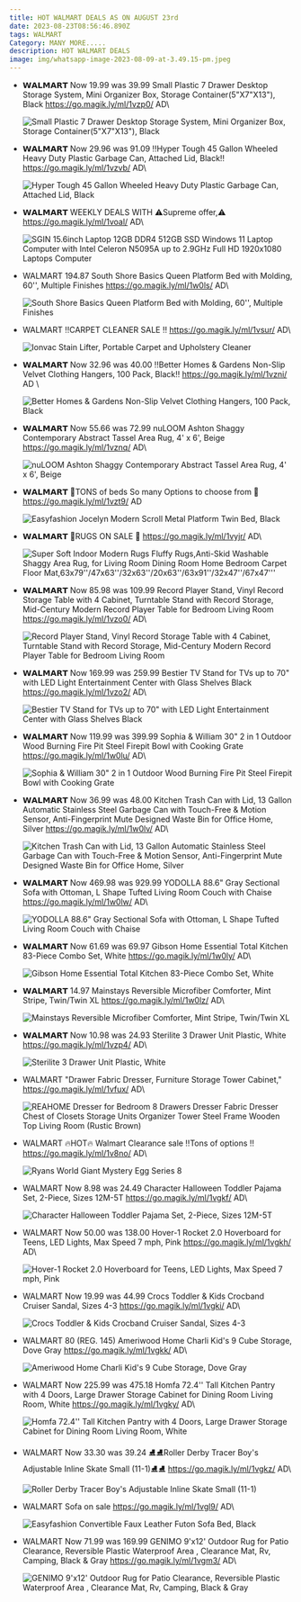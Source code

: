 ```yaml
---
title: HOT WALMART DEALS AS ON AUGUST 23rd
date: 2023-08-23T08:56:46.890Z
tags: WALMART
Category: MANY MORE.....
description: HOT WALMART DEALS
image: img/whatsapp-image-2023-08-09-at-3.49.15-pm.jpeg
---
```

* 𝗪𝗔𝗟𝗠𝗔𝗥𝗧 
  Now 19.99 was 39.99
  Small Plastic 7 Drawer Desktop Storage System, Mini Organizer Box, Storage Container(5"X7"X13"), Black
  https://go.magik.ly/ml/1vzp0/
  AD\

  ![Small Plastic 7 Drawer Desktop Storage System, Mini Organizer Box, Storage Container(5"X7"X13"), Black](https://i5.walmartimages.com/asr/75ecdf36-7171-4ffa-8703-ef92db1d67d1.ba721287aa68092866a6dcaa0409a3d6.png?odnHeight=612&odnWidth=612&odnBg=FFFFFF)
* 𝗪𝗔𝗟𝗠𝗔𝗥𝗧
  Now 29.96 was 91.09
  ‼️Hyper Tough 45 Gallon Wheeled Heavy Duty Plastic Garbage Can, Attached Lid, Black‼️
  https://go.magik.ly/ml/1vzvb/
  AD\

  ![Hyper Tough 45 Gallon Wheeled Heavy Duty Plastic Garbage Can, Attached Lid, Black](https://i5.walmartimages.com/seo/Hyper-Tough-45-Gallon-Wheeled-Heavy-Duty-Plastic-Garbage-Can-Attached-Lid-Black_84a7df79-adc9-4658-a024-c35394789a08_2.e8868382449f64d3b1ed0b00a2ed5a42.jpeg?odnHeight=2000&odnWidth=2000&odnBg=FFFFFF)
* 𝗪𝗔𝗟𝗠𝗔𝗥𝗧 
  WEEKLY DEALS WITH
  ⚠️Supreme offer,⚠️
  https://go.magik.ly/ml/1voal/
  AD\

  ![SGIN 15.6inch Laptop 12GB DDR4 512GB SSD Windows 11 Laptop Computer with Intel Celeron N5095A up to 2.9GHz Full HD 1920x1080 Laptops Computer](https://i5.walmartimages.com/seo/SGIN-15-6inch-Laptop-12GB-DDR4-512GB-SSD-Windows-11-Laptop-Computer-with-Intel-Celeron-N5095A-up-to-2-9GHz-Full-HD-1920x1080-Laptops-Computer_2d710c49-73bd-44be-a135-3090382188c5.9fce7500f5ebca3a989fa0f3d0bc6d54.jpeg?odnHeight=768&odnWidth=768&odnBg=FFFFFF)
* WALMART
  194.87
  South Shore Basics Queen Platform Bed with Molding, 60'', Multiple Finishes
  https://go.magik.ly/ml/1w0ls/
  AD\

  ![South Shore Basics Queen Platform Bed with Molding, 60'', Multiple Finishes](https://i5.walmartimages.com/asr/29a95b14-aae0-411c-9bda-1d54038bcc0e_1.e72e1497123506b1910ac66c38abd6df.jpeg?odnHeight=768&odnWidth=768&odnBg=FFFFFF)
* WALMART
  ‼️CARPET CLEANER SALE ‼️
  https://go.magik.ly/ml/1vsur/
  AD\

  ![Ionvac Stain Lifter, Portable Carpet and Upholstery Cleaner](https://i5.walmartimages.com/seo/Ionvac-Stain-Lifter-Portable-Carpet-and-Upholstery-Cleaner_7a242cf7-b135-49ef-976e-803e9343c4e8.f9dbd59b9a14c6000fd7506b3ce1f49a.png?odnHeight=768&odnWidth=768&odnBg=FFFFFF)
* 𝗪𝗔𝗟𝗠𝗔𝗥𝗧 
  Now 32.96 was 40.00
  ‼️Better Homes & Gardens Non-Slip Velvet Clothing Hangers, 100 Pack, Black‼️
  https://go.magik.ly/ml/1vzni/
  AD \

  ![Better Homes & Gardens Non-Slip Velvet Clothing Hangers, 100 Pack, Black](https://i5.walmartimages.com/seo/Better-Homes-Gardens-Non-Slip-Velvet-Clothing-Hangers-100-Pack-Black_4af54a66-95a2-4f36-9444-088bd2f3fa9b.70c4a9c5f79bb92eece54cbf66265c8b.jpeg?odnHeight=2000&odnWidth=2000&odnBg=FFFFFF)
* 𝗪𝗔𝗟𝗠𝗔𝗥𝗧
  Now 55.66 was 72.99
  nuLOOM Ashton Shaggy Contemporary Abstract Tassel Area Rug, 4' x 6', Beige
  https://go.magik.ly/ml/1vznq/
  AD\

  ![nuLOOM Ashton Shaggy Contemporary Abstract Tassel Area Rug, 4' x 6', Beige](https://i5.walmartimages.com/seo/nuLOOM-Ashton-Shaggy-Contemporary-Abstract-Tassel-Area-Rug-4-x-6-Beige_065f02f1-27ea-4440-b458-4ecc3f366d4e.7461ded65ba9559ca1375c25d7d5ea77.jpeg?odnHeight=2000&odnWidth=2000&odnBg=FFFFFF)
* 𝗪𝗔𝗟𝗠𝗔𝗥𝗧 
  🎀TONS of beds  So many Options to choose from 🎀
  https://go.magik.ly/ml/1vzt9/
  AD

  ![Easyfashion Jocelyn Modern Scroll Metal Platform Twin Bed, Black](https://i5.walmartimages.com/seo/Easyfashion-Jocelyn-Modern-Scroll-Metal-Platform-Twin-Bed-Black_4925d3d1-ff7c-4929-8c26-0823dfdaea43.95716fc4e9cc9446d902e674da6f064c.jpeg?odnHeight=2000&odnWidth=2000&odnBg=FFFFFF)
* 𝗪𝗔𝗟𝗠𝗔𝗥𝗧
  🎀RUGS ON SALE 🎀
  https://go.magik.ly/ml/1vyjr/
  AD\

  ![Super Soft Indoor Modern Rugs Fluffy Rugs,Anti-Skid Washable Shaggy Area Rug, for Living Room Dining Room Home Bedroom Carpet Floor Mat,63x79''/47x63''/32x63''/20x63''/63x91''/32x47''/67x47'''](https://i5.walmartimages.com/asr/602c4bd9-ecd2-4c84-bbff-41ba74e5b2e0_1.10320344f0af684a9022cb2307408cae.jpeg?odnHeight=768&odnWidth=768&odnBg=FFFFFF)
* 𝗪𝗔𝗟𝗠𝗔𝗥𝗧
  Now 85.98 was 109.99
  Record Player Stand, Vinyl Record Storage Table with 4 Cabinet, Turntable Stand with Record Storage, Mid-Century Modern Record Player Table for Bedroom Living Room
  https://go.magik.ly/ml/1vzo0/
  AD\

  ![Record Player Stand, Vinyl Record Storage Table with 4 Cabinet, Turntable Stand with Record Storage, Mid-Century Modern Record Player Table for Bedroom Living Room](https://i5.walmartimages.com/seo/Record-Player-Stand-Vinyl-Storage-Table-4-Cabinet-Turntable-Stand-Storage-Mid-Century-Modern-Bedroom-Living-Room_1c71e150-9feb-4d92-8758-4627ccbcc231.c6441f9e8271f33941d9090730be501b.jpeg?odnHeight=2000&odnWidth=2000&odnBg=FFFFFF)
* 𝗪𝗔𝗟𝗠𝗔𝗥𝗧
  Now 169.99 was 259.99
  Bestier TV Stand for TVs up to 70" with LED Light Entertainment Center with Glass Shelves Black
  https://go.magik.ly/ml/1vzo2/
  AD\

  ![Bestier TV Stand for TVs up to 70" with LED Light Entertainment Center with Glass Shelves Black](https://i5.walmartimages.com/seo/Bestier-TV-Stand-for-TVs-up-to-70-with-LED-Light-Entertainment-Center-with-Glass-Shelves-Black_a841df2b-e974-4e6b-b88c-436fdd94dd82.bc3726c7c09e85df978e508da406b380.jpeg?odnHeight=2000&odnWidth=2000&odnBg=FFFFFF)
* 𝗪𝗔𝗟𝗠𝗔𝗥𝗧
  Now 119.99 was 399.99
  Sophia & William 30" 2 in 1 Outdoor Wood Burning Fire Pit Steel Firepit Bowl with Cooking Grate
  https://go.magik.ly/ml/1w0lu/
  AD\

  ![Sophia & William 30" 2 in 1 Outdoor Wood Burning Fire Pit Steel Firepit Bowl with Cooking Grate](https://i5.walmartimages.com/seo/Sophia-William-30-2-in-1-Outdoor-Wood-Burning-Fire-Pit-Steel-Firepit-Bowl-with-Cooking-Grate_7a35a384-e508-4f8a-9491-ca40dafbbefd.7f09ddb5e85f37a5d2316758632afdbc.jpeg?odnHeight=2000&odnWidth=2000&odnBg=FFFFFF)
* 𝗪𝗔𝗟𝗠𝗔𝗥𝗧
  Now 36.99 was 48.00
  Kitchen Trash Can with Lid, 13 Gallon Automatic Stainless Steel Garbage Can with Touch-Free & Motion Sensor, Anti-Fingerprint Mute Designed Waste Bin for Office Home, Silver
  https://go.magik.ly/ml/1w0lv/
  AD\

  ![Kitchen Trash Can with Lid, 13 Gallon Automatic Stainless Steel Garbage Can with Touch-Free & Motion Sensor, Anti-Fingerprint Mute Designed Waste Bin for Office Home, Silver](https://i5.walmartimages.com/seo/Kitchen-Trash-Can-Lid-13-Gallon-Automatic-Stainless-Steel-Garbage-Touch-Free-Motion-Sensor-Anti-Fingerprint-Mute-Designed-Waste-Bin-Office-Home-Silve_0de36c2b-5d72-4442-9ad2-ef6ec809526a.d8a3e2b1f2d6dbfbbdf5fdfc0aa6e65c.jpeg?odnHeight=2000&odnWidth=2000&odnBg=FFFFFF)
* 𝗪𝗔𝗟𝗠𝗔𝗥𝗧
  Now 469.98 was 929.99
  YODOLLA 88.6" Gray Sectional Sofa with Ottoman, L Shape Tufted Living Room Couch with Chaise
  https://go.magik.ly/ml/1w0lw/
  AD\

  ![YODOLLA 88.6" Gray Sectional Sofa with Ottoman, L Shape Tufted Living Room Couch with Chaise](https://i5.walmartimages.com/seo/YODOLLA-88-6-Gray-Sectional-Sofa-with-Ottoman-L-Shape-Tufted-Living-Room-Couch-with-Chaise_adbdf1f6-66c9-4da7-b81d-74716230558f.6d64877a9228607bfff5cf1727703945.jpeg?odnHeight=2000&odnWidth=2000&odnBg=FFFFFF)
* 𝗪𝗔𝗟𝗠𝗔𝗥𝗧
  Now 61.69 was 69.97
  Gibson Home Essential Total Kitchen 83-Piece Combo Set, White
  https://go.magik.ly/ml/1w0ly/
  AD\

  ![Gibson Home Essential Total Kitchen 83-Piece Combo Set, White](https://i5.walmartimages.com/seo/Gibson-Home-Essential-Total-Kitchen-83-Piece-Combo-Set-White_cf592446-3c09-492e-bec9-9cc22193a846.b61ae9a21fa2851f1c5ed135f0ff57e8.jpeg?odnHeight=2000&odnWidth=2000&odnBg=FFFFFF)
* 𝗪𝗔𝗟𝗠𝗔𝗥𝗧
  14.97
  Mainstays Reversible Microfiber Comforter, Mint Stripe, Twin/Twin XL
  https://go.magik.ly/ml/1w0lz/
  AD\

  ![Mainstays Reversible Microfiber Comforter, Mint Stripe, Twin/Twin XL](https://i5.walmartimages.com/seo/Mainstays-Reversible-Microfiber-Comforter-Mint-Stripe-Twin-Twin-XL_aa51c633-bdbb-4142-9bc2-320e527fffc3.130b29ac5676ecb1905cec21abfd819c.jpeg?odnHeight=2000&odnWidth=2000&odnBg=FFFFFF)
* 𝗪𝗔𝗟𝗠𝗔𝗥𝗧
  Now 10.98 was 24.93
  Sterilite 3 Drawer Unit Plastic, White
  https://go.magik.ly/ml/1vzp4/
  AD\

  ![Sterilite 3 Drawer Unit Plastic, White](https://i5.walmartimages.com/asr/08d09947-87a0-4efa-ba34-1dfa5e23e1c7.ef3bcfbfcbb22d83fa10a1d09243aa2a.jpeg?odnHeight=768&odnWidth=768&odnBg=FFFFFF)
* WALMART 
   "Drawer Fabric Dresser, Furniture Storage Tower Cabinet,"
  https://go.magik.ly/ml/1vfux/
  AD\

  ![REAHOME Dresser for Bedroom 8 Drawers Dresser Fabric Dresser Chest of Closets Storage Units Organizer Tower Steel Frame Wooden Top Living Room (Rustic Brown)](https://i5.walmartimages.com/seo/REAHOME-Dresser-Bedroom-8-Drawers-Fabric-Chest-Closets-Storage-Units-Organizer-Tower-Steel-Frame-Wooden-Top-Living-Room-Rustic-Brown_3a2b9c7e-8003-4d4d-a8a7-678573babd04.7cd16180bb341a120875e79fed96e9bd.jpeg?odnHeight=612&odnWidth=612&odnBg=FFFFFF)
* WALMART
  🔥HOT🔥
  Walmart Clearance sale 
  ‼️Tons of options ‼️
  https://go.magik.ly/ml/1v8no/
  AD\

  ![Ryans World Giant Mystery Egg Series 8](https://i5.walmartimages.com/seo/Ryans-World-Giant-Mystery-Egg-Series-8_05f9bd43-41bf-424a-82af-ae32ca9817bc.24f26525e9b70fe35a52cffaac3bcccf.jpeg?odnHeight=768&odnWidth=768&odnBg=FFFFFF)
* WALMART
  Now 8.98 was 24.49
  Character Halloween Toddler Pajama Set, 2-Piece, Sizes 12M-5T
  https://go.magik.ly/ml/1vgkf/
  AD\

  ![Character Halloween Toddler Pajama Set, 2-Piece, Sizes 12M-5T](https://i5.walmartimages.com/seo/Character-Halloween-Toddler-Pajama-Set-2-Piece-Sizes-12M-5T_77ef2f1b-fdcd-4113-8c0a-d98be9bf53cb.c6068952f6fd06d07a0fbf7de74250a7.jpeg?odnHeight=2000&odnWidth=2000&odnBg=FFFFFF)
* WALMART
  Now 50.00 was 138.00
  Hover-1 Rocket 2.0 Hoverboard for Teens, LED Lights, Max Speed 7 mph, Pink
  https://go.magik.ly/ml/1vgkh/
  AD\

  ![Hover-1 Rocket 2.0 Hoverboard for Teens, LED Lights, Max Speed 7 mph, Pink](https://i5.walmartimages.com/seo/Hover-1-Rocket-2-0-Hoverboard-for-Teens-LED-Lights-Max-Speed-7-mph-Pink_b5977460-e2ea-4a79-8221-3798858e97f4.3dde6b6db5972326327684647f2ef806.jpeg?odnHeight=612&odnWidth=612&odnBg=FFFFFF)
* WALMART
  Now 19.99 was 44.99
  Crocs Toddler & Kids Crocband Cruiser Sandal, Sizes 4-3
  https://go.magik.ly/ml/1vgki/
  AD\

  ![Crocs Toddler & Kids Crocband Cruiser Sandal, Sizes 4-3](https://i5.walmartimages.com/seo/Crocs-Toddler-Kids-Crocband-Cruiser-Sandal-Sizes-4-3_b9a9b972-e404-4aea-ac02-dffa33e0459e.721b035910d42a2c7763924e53ac273f.jpeg?odnHeight=2000&odnWidth=2000&odnBg=FFFFFF)
* WALMART
  80 (REG. 145)
  Ameriwood Home Charli Kid's 9 Cube Storage, Dove Gray
  https://go.magik.ly/ml/1vgkk/
  AD\

  ![Ameriwood Home Charli Kid's 9 Cube Storage, Dove Gray](https://i5.walmartimages.com/seo/Ameriwood-Home-Charli-Kid-s-9-Cube-Storage-Dove-Gray_6510a42f-a60c-4fbc-a779-4d5dd87c5524.6739216432b391ae17fbfbe015fa381e.jpeg?odnHeight=2000&odnWidth=2000&odnBg=FFFFFF)
* WALMART
  Now 225.99 was 475.18
  Homfa 72.4'' Tall Kitchen Pantry with 4 Doors, Large Drawer Storage Cabinet for Dining Room Living Room, White
  https://go.magik.ly/ml/1vgky/
  AD\

  ![Homfa 72.4'' Tall Kitchen Pantry with 4 Doors, Large Drawer Storage Cabinet for Dining Room Living Room, White](https://i5.walmartimages.com/seo/Homfa-72-4-Tall-Kitchen-Pantry-with-4-Doors-Large-Drawer-Storage-Cabinet-for-Dining-Room-Living-Room-White_b8d3f331-f9c7-4030-96e1-9c993be13d4d.a3cf58b02ec3ff2431bb343bfbf9be18.jpeg?odnHeight=2000&odnWidth=2000&odnBg=FFFFFF)
* WALMART
  Now 33.30 was 39.24
  ⛸️⛸️Roller Derby Tracer Boy's Adjustable Inline Skate Small (11-1)⛸️⛸️
  https://go.magik.ly/ml/1vgkz/
  AD\

  ![Roller Derby Tracer Boy's Adjustable Inline Skate Small (11-1)](https://i5.walmartimages.com/seo/Roller-Derby-Tracer-Boy-s-Adjustable-Inline-Skate-Small-11-1_67d07b17-c855-4fab-a17a-cdabf22143ab_1.6915d287fb09eb188d89cffa09637a72.jpeg?odnHeight=2000&odnWidth=2000&odnBg=FFFFFF)
* WALMART
  Sofa on sale
  https://go.magik.ly/ml/1vgl9/
  AD\

  ![Easyfashion Convertible Faux Leather Futon Sofa Bed, Black](https://i5.walmartimages.com/seo/Easyfashion-Convertible-Faux-Leather-Futon-Sofa-Bed-Black_7de64067-275c-4dbe-b4df-cbb39bd897fb.4f0f814d1126cc86c9e2725066e87589.jpeg?odnHeight=768&odnWidth=768&odnBg=FFFFFF)
* WALMART
  Now 71.99 was 169.99
  GENIMO 9'x12' Outdoor Rug for Patio Clearance, Reversible Plastic Waterproof Area , Clearance Mat, Rv, Camping, Black & Gray
  https://go.magik.ly/ml/1vgm3/
  AD\

  ![GENIMO 9'x12' Outdoor Rug for Patio Clearance, Reversible Plastic Waterproof Area , Clearance Mat, Rv, Camping, Black & Gray](https://i5.walmartimages.com/asr/faa66cc4-9b79-4181-8214-688bab457f5c.38d0a1c041e691e2cbfa1e49741bd09e.jpeg?odnHeight=2000&odnWidth=2000&odnBg=FFFFFF)